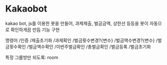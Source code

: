 # Kakaobot
kakao bot, js를 이용한 봇을 만들어, 과제제출, 벌금금액, 상한선 등등을 봇이 자동으로 확인하게끔 만듬
기능 구현

명령어
/인증
/제출초기화
/과제확인
/벌금횟수변경?{변수}
/벌금액수변경?{변수}
/벌금횟수확인
/벌금액수확인
/이번주벌금확인
/총벌금확인
/벌금등록
/벌금초기화

특정 그룹방만 되도록: room
